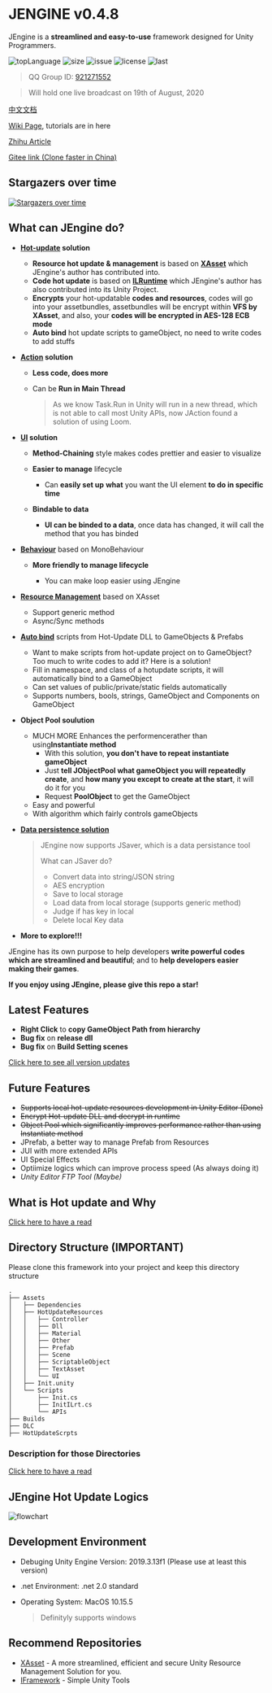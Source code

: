 # JENGINE v0.4.8



JEngine is a **streamlined and easy-to-use** framework designed for Unity Programmers.

![topLanguage](https://img.shields.io/github/languages/top/JasonXuDeveloper/JEngine)
![size](https://img.shields.io/github/languages/code-size/JasonXuDeveloper/JEngine)
![issue](https://img.shields.io/github/issues/JasonXuDeveloper/JEngine)
![license](https://img.shields.io/github/license/JasonXuDeveloper/JEngine)
![last](https://img.shields.io/github/last-commit/JasonXuDeveloper/JEngine)

> QQ Group ID: [921271552](https://jq.qq.com/?_wv=1027&k=cF4hODjW)

> Will hold one live broadcast on 19th of August, 2020

[中文文档](README_zh-cn.md)

[Wiki Page](https://github.com/JasonXuDeveloper/JEngine/wiki), tutorials are in here

[Zhihu Article](https://zhuanlan.zhihu.com/p/218105381)

[Gitee link (Clone faster in China)](https://gitee.com/JasonXuDeveloper/JEngine)

## Stargazers over time

[![Stargazers over time](https://starchart.cc/JasonXuDeveloper/JEngine.svg)](https://starchart.cc/JasonXuDeveloper/JEngine)

## What can JEngine do?

- **[Hot-update](Docs/en-us/WhyHotUpdate.md) solution**

  - **Resource hot update & management** is based on **[XAsset](https://github.com/xasset/xasset)** which JEngine's author has contributed into.
  - **Code hot update** is based on **[ILRuntime](https://github.com/Ourpalm/ILRuntime)** which JEngine's author has also contributed into its Unity Project.
  - **Encrypts** your hot-updatable **codes and resources**, codes will go into your assetbundles, assetbundles will be encrypt within **VFS by XAsset**, and also, your **codes will be encrypted in AES-128 ECB mode**
  - **Auto bind** hot update scripts to gameObject, no need to write codes to add stuffs

- **[Action](Docs/en-us/JAction.md) solution**

  - **Less code, does more**

  - Can be **Run in Main Thread**
  
    > As we know Task.Run in Unity will run in a new thread, which is not able to call most Unity APIs, now JAction found a solution of using Loom.
  
- **[UI](Docs/en-us/JUI.md) solution**

  - **Method-Chaining** style makes codes prettier and easier to visualize

  - **Easier to manage** lifecycle
  
    - Can **easily set up** **what** you want the UI element **to do in specific time**
  
  - **Bindable to data**
    
    - **UI can be binded to a data**, once data  has changed, it will call the method that you has binded
    
  
- **[Behaviour](Docs/en-us/JBehaviour.md)** based on MonoBehaviour

  - **More friendly to manage lifecycle**

    - You can make loop easier using JEngine

- **[Resource Management](Docs/en-us/JResource.md)** based on XAsset

  - Support generic method
  - Async/Sync methods

- **[Auto bind](Docs/en-us/AutoBind.md)** scripts from Hot-Update DLL to GameObjects & Prefabs

  - Want to make scripts from hot-update project on to GameObject? Too much to write codes to add it? Here is a solution!
  - Fill in namespace, and class of a hotupdate scripts, it will automatically bind to a GameObject
  - Can set values of public/private/static fields automatically
  - Supports numbers, bools, strings, GameObject and Components on GameObject

- **Object Pool soulution**

  - MUCH MORE Enhances the performencerather than using**Instantiate method**
    - With this solution, **you don't have to repeat instantiate gameObject**
    - Just **tell JObjectPool what gameObject you will repeatedly create**, and **how many you except to create at the start**, it will do it for you
    - Request **PoolObject** to get the GameObject
  - Easy and powerful
  - With algorithm which fairly controls gameObjects

- **[Data persistence solution](Docs/zh-cn/JSaver.md)**

  > JEngine now supports JSaver, which is a data persistance tool
  >
  > What can JSaver do?
  >
  > - Convert data into string/JSON string
  > - AES encryption
  > - Save to local storage
  > - Load data from local storage (supports generic method)
  > - Judge if has key in local
  > - Delete local Key data

- **More to explore!!!**

JEngine has its own purpose to help developers **write powerful codes which are streamlined and beautiful**; and to **help developers easier making their games**.

**If you enjoy using JEngine, please give this repo a star!**



## Latest Features

- **Right Click** to **copy GameObject Path from hierarchy**
- **Bug fix** on **release dll**
- **Bug fix** on **Build Setting scenes**

[Click here to see all version updates](CHANGE.md)



## Future Features

- ~~Supports local hot-update resources development in Unity Editor (Done)~~
- ~~Encrypt Hot-update DLL and decrypt in runtime~~
- ~~Object Pool which significantly improves performance rather than using Instantiate method~~
- JPrefab, a better way to manage Prefab from Resources
- JUI with more extended APIs
- UI Special Effects
- Optiimize logics which can improve process speed (As always doing it)
- *Unity Editor FTP Tool (Maybe)*



## What is Hot update and Why

[Click here to have a read](Docs/en-us/WhyHotUpdate.md)



## Directory Structure **(IMPORTANT)**

Please clone this framework into your project and keep this directory structure

```
.
├── Assets
│   ├── Dependencies
│   ├── HotUpdateResources
│   │   ├── Controller
│   │   ├── Dll
│   │   ├── Material
│   │   ├── Other
│   │   ├── Prefab
│   │   ├── Scene
│   │   ├── ScriptableObject
│   │   ├── TextAsset
│   │   └── UI
│   ├── Init.unity
│   └── Scripts
│       ├── Init.cs
│       ├── InitILrt.cs
│       └── APIs
├── Builds
├── DLC
├── HotUpdateScrpts
```

### Description for those Directories

[Click here to have a read](Docs/en-us/DirectoriesDiscription.md)



## JEngine Hot Update Logics

![flowchart](https://s1.ax1x.com/2020/07/14/Uthp6A.png)



## Development Environment

- Debuging Unity Engine Version: 2019.3.13f1 (Please use at least this version)

- .net Environment: .net 2.0 standard

- Operating System: MacOS 10.15.5

  > Definityly supports windows



## Recommend Repositories

- [XAsset](https://github.com/xasset/xasset) - A more streamlined, efficient and secure Unity Resource Management Solution for you.
- [IFramework](https://github.com/OnClick9927/IFramework) - Simple Unity Tools
